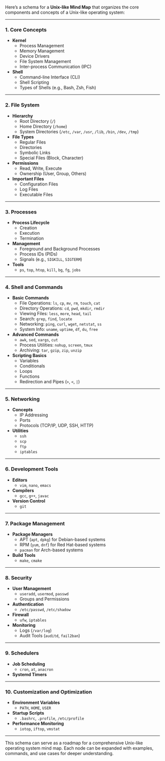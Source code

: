 Here’s a schema for a **Unix-like Mind Map** that organizes the core components and concepts of a Unix-like operating system:

---

### **1. Core Concepts**

- **Kernel**
    - Process Management
    - Memory Management
    - Device Drivers
    - File System Management
    - Inter-process Communication (IPC)
- **Shell**
    - Command-line Interface (CLI)
    - Shell Scripting
    - Types of Shells (e.g., Bash, Zsh, Fish)

---

### **2. File System**

- **Hierarchy**
    - Root Directory (`/`)
    - Home Directory (`/home`)
    - System Directories (`/etc`, `/var`, `/usr`, `/lib`, `/bin`, `/dev`, `/tmp`)
- **File Types**
    - Regular Files
    - Directories
    - Symbolic Links
    - Special Files (Block, Character)
- **Permissions**
    - Read, Write, Execute
    - Ownership (User, Group, Others)
- **Important Files**
    - Configuration Files
    - Log Files
    - Executable Files

---

### **3. Processes**

- **Process Lifecycle**
    - Creation
    - Execution
    - Termination
- **Management**
    - Foreground and Background Processes
    - Process IDs (PIDs)
    - Signals (e.g., `SIGKILL`, `SIGTERM`)
- **Tools**
    - `ps`, `top`, `htop`, `kill`, `bg`, `fg`, `jobs`

---

### **4. Shell and Commands**

- **Basic Commands**
    - File Operations: `ls`, `cp`, `mv`, `rm`, `touch`, `cat`
    - Directory Operations: `cd`, `pwd`, `mkdir`, `rmdir`
    - Viewing Files: `less`, `more`, `head`, `tail`
    - Search: `grep`, `find`, `locate`
    - Networking: `ping`, `curl`, `wget`, `netstat`, `ss`
    - System Info: `uname`, `uptime`, `df`, `du`, `free`
- **Advanced Commands**
    - `awk`, `sed`, `xargs`, `cut`
    - Process Utilities: `nohup`, `screen`, `tmux`
    - Archiving: `tar`, `gzip`, `zip`, `unzip`
- **Scripting Basics**
    - Variables
    - Conditionals
    - Loops
    - Functions
    - Redirection and Pipes (`>`, `<`, `|`)

---
### **5. Networking**

- **Concepts**
    - IP Addressing
    - Ports
    - Protocols (TCP/IP, UDP, SSH, HTTP)
- **Utilities**
    - `ssh`
    - `scp`
    - `ftp`
    - `iptables`

---

### **6. Development Tools**

- **Editors**
    - `vim`, `nano`, `emacs`
- **Compilers**
    - `gcc`, `g++`, `javac`
- **Version Control**
    - `git`

---

### **7. Package Management**

- **Package Managers**
    - APT (`apt`, `dpkg`) for Debian-based systems
    - RPM (`yum`, `dnf`) for Red Hat-based systems
    - `pacman` for Arch-based systems
- **Build Tools**
    - `make`, `cmake`

---

### **8. Security**

- **User Management**
    - `useradd`, `usermod`, `passwd`
    - Groups and Permissions
- **Authentication**
    - `/etc/passwd`, `/etc/shadow`
- **Firewall**
    - `ufw`, `iptables`
- **Monitoring**
    - Logs (`/var/log`)
    - Audit Tools (`auditd`, `fail2ban`)

---

### **9. Schedulers**

- **Job Scheduling**
    - `cron`, `at`, `anacron`
- **Systemd Timers**

---

### **10. Customization and Optimization**

- **Environment Variables**
    - `PATH`, `HOME`, `USER`
- **Startup Scripts**
    - `.bashrc`, `.profile`, `/etc/profile`
- **Performance Monitoring**
    - `iotop`, `iftop`, `vmstat`

---

This schema can serve as a roadmap for a comprehensive Unix-like operating system mind map. Each node can be expanded with examples, commands, and use cases for deeper understanding.